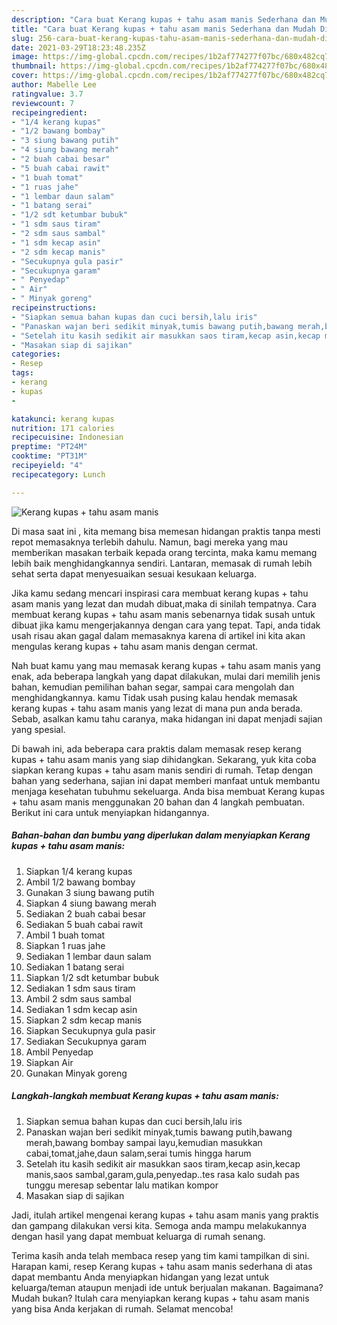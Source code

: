 ```yaml
---
description: "Cara buat Kerang kupas + tahu asam manis Sederhana dan Mudah Dibuat"
title: "Cara buat Kerang kupas + tahu asam manis Sederhana dan Mudah Dibuat"
slug: 256-cara-buat-kerang-kupas-tahu-asam-manis-sederhana-dan-mudah-dibuat
date: 2021-03-29T18:23:48.235Z
image: https://img-global.cpcdn.com/recipes/1b2af774277f07bc/680x482cq70/kerang-kupas-tahu-asam-manis-foto-resep-utama.jpg
thumbnail: https://img-global.cpcdn.com/recipes/1b2af774277f07bc/680x482cq70/kerang-kupas-tahu-asam-manis-foto-resep-utama.jpg
cover: https://img-global.cpcdn.com/recipes/1b2af774277f07bc/680x482cq70/kerang-kupas-tahu-asam-manis-foto-resep-utama.jpg
author: Mabelle Lee
ratingvalue: 3.7
reviewcount: 7
recipeingredient:
- "1/4 kerang kupas"
- "1/2 bawang bombay"
- "3 siung bawang putih"
- "4 siung bawang merah"
- "2 buah cabai besar"
- "5 buah cabai rawit"
- "1 buah tomat"
- "1 ruas jahe"
- "1 lembar daun salam"
- "1 batang serai"
- "1/2 sdt ketumbar bubuk"
- "1 sdm saus tiram"
- "2 sdm saus sambal"
- "1 sdm kecap asin"
- "2 sdm kecap manis"
- "Secukupnya gula pasir"
- "Secukupnya garam"
- " Penyedap"
- " Air"
- " Minyak goreng"
recipeinstructions:
- "Siapkan semua bahan kupas dan cuci bersih,lalu iris"
- "Panaskan wajan beri sedikit minyak,tumis bawang putih,bawang merah,bawang bombay sampai layu,kemudian masukkan cabai,tomat,jahe,daun salam,serai tumis hingga harum"
- "Setelah itu kasih sedikit air masukkan saos tiram,kecap asin,kecap manis,saos sambal,garam,gula,penyedap..tes rasa kalo sudah pas tunggu meresap sebentar lalu matikan kompor"
- "Masakan siap di sajikan"
categories:
- Resep
tags:
- kerang
- kupas
- 

katakunci: kerang kupas  
nutrition: 171 calories
recipecuisine: Indonesian
preptime: "PT24M"
cooktime: "PT31M"
recipeyield: "4"
recipecategory: Lunch

---
```



![Kerang kupas + tahu asam manis](https://img-global.cpcdn.com/recipes/1b2af774277f07bc/680x482cq70/kerang-kupas-tahu-asam-manis-foto-resep-utama.jpg)

Di masa  saat ini , kita memang bisa memesan hidangan praktis tanpa mesti repot memasaknya terlebih dahulu. Namun, bagi mereka yang mau memberikan masakan terbaik kepada orang tercinta, maka kamu memang lebih baik menghidangkannya sendiri. Lantaran, memasak di rumah lebih sehat serta dapat menyesuaikan sesuai kesukaan keluarga.

Jika kamu sedang mencari inspirasi cara membuat kerang kupas + tahu asam manis yang lezat dan mudah dibuat,maka di sinilah tempatnya. Cara membuat kerang kupas + tahu asam manis  sebenarnya tidak susah untuk dibuat jika kamu mengerjakannya dengan cara yang tepat. Tapi, anda tidak usah risau akan gagal dalam memasaknya 
karena di artikel ini kita akan mengulas kerang kupas + tahu asam manis dengan cermat.  



Nah buat kamu yang mau memasak kerang kupas + tahu asam manis yang enak, ada beberapa langkah yang dapat dilakukan, mulai dari memilih jenis bahan, kemudian pemilihan bahan segar, sampai cara mengolah dan menghidangkannya. kamu Tidak usah pusing kalau hendak memasak kerang kupas + tahu asam manis yang lezat di mana pun anda berada. Sebab, asalkan kamu  tahu caranya, maka hidangan ini dapat menjadi sajian yang spesial.

Di bawah ini, ada beberapa cara praktis  dalam memasak resep kerang kupas + tahu asam manis yang siap dihidangkan. Sekarang, yuk kita coba siapkan kerang kupas + tahu asam manis sendiri di rumah. Tetap dengan bahan yang sederhana, sajian ini dapat memberi manfaat untuk membantu menjaga kesehatan tubuhmu sekeluarga. Anda bisa membuat Kerang kupas + tahu asam manis menggunakan 20 bahan dan 4 langkah pembuatan. Berikut ini cara untuk menyiapkan hidangannya.

<!--inarticleads1-->

##### Bahan-bahan dan bumbu yang diperlukan dalam menyiapkan Kerang kupas + tahu asam manis:

1. Siapkan 1/4 kerang kupas
1. Ambil 1/2 bawang bombay
1. Gunakan 3 siung bawang putih
1. Siapkan 4 siung bawang merah
1. Sediakan 2 buah cabai besar
1. Sediakan 5 buah cabai rawit
1. Ambil 1 buah tomat
1. Siapkan 1 ruas jahe
1. Sediakan 1 lembar daun salam
1. Sediakan 1 batang serai
1. Siapkan 1/2 sdt ketumbar bubuk
1. Sediakan 1 sdm saus tiram
1. Ambil 2 sdm saus sambal
1. Sediakan 1 sdm kecap asin
1. Siapkan 2 sdm kecap manis
1. Siapkan Secukupnya gula pasir
1. Sediakan Secukupnya garam
1. Ambil  Penyedap
1. Siapkan  Air
1. Gunakan  Minyak goreng




<!--inarticleads2-->

##### Langkah-langkah membuat Kerang kupas + tahu asam manis:

1. Siapkan semua bahan kupas dan cuci bersih,lalu iris
1. Panaskan wajan beri sedikit minyak,tumis bawang putih,bawang merah,bawang bombay sampai layu,kemudian masukkan cabai,tomat,jahe,daun salam,serai tumis hingga harum
1. Setelah itu kasih sedikit air masukkan saos tiram,kecap asin,kecap manis,saos sambal,garam,gula,penyedap..tes rasa kalo sudah pas tunggu meresap sebentar lalu matikan kompor
1. Masakan siap di sajikan




Jadi, itulah artikel mengenai  kerang kupas + tahu asam manis  yang praktis dan gampang dilakukan versi kita. Semoga anda mampu melakukannya dengan hasil yang dapat membuat keluarga di rumah senang. 

Terima kasih anda telah membaca resep yang tim kami tampilkan di sini. Harapan kami, resep  Kerang kupas + tahu asam manis sederhana di atas dapat membantu Anda menyiapkan hidangan yang lezat untuk keluarga/teman ataupun menjadi ide untuk berjualan makanan. Bagaimana? Mudah bukan? Itulah cara menyiapkan kerang kupas + tahu asam manis yang bisa Anda kerjakan di rumah. Selamat mencoba!

